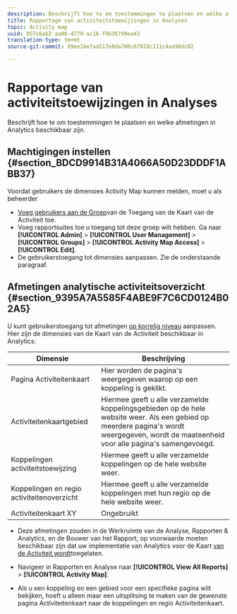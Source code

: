 ```yaml
---
description: Beschrijft hoe te om toestemmingen te plaatsen en welke afmetingen in Analytics beschikbaar zijn.
title: Rapportage van activiteitstoewijzingen in Analyses
topic: Activity map
uuid: 057c6ab2-aa06-4779-ac16-f9b367d9ea43
translation-type: tm+mt
source-git-commit: 99ee24efaa517e8da700c67818c111c4aa90dc02

---
```



# Rapportage van activiteitstoewijzingen in Analyses

Beschrijft hoe te om toestemmingen te plaatsen en welke afmetingen in Analytics beschikbaar zijn.

## Machtigingen instellen {#section_BDCD9914B31A4066A50D23DDDF1ABB37}

Voordat gebruikers de dimensies Activity Map kunnen melden, moet u als beheerder

* [Voeg gebruikers aan de Groep](/help/analyze/activity-map/activitymap-getting-started/activitymap-getting-started-admins/activitymap-enable.md)van de Toegang van de Kaart van de Activiteit toe.
* Voeg rapportsuites toe u toegang tot deze groep wilt hebben. Ga naar **[!UICONTROL Admin]** > **[!UICONTROL User Management]** > **[!UICONTROL Groups]** > **[!UICONTROL Activity Map Access]** > **[!UICONTROL Edit]**.
* De gebruikerstoegang tot dimensies aanpassen. Zie de onderstaande paragraaf.

## Afmetingen analytische activiteitsoverzicht {#section_9395A7A5585F4ABE9F7C6CD0124B02A5}

U kunt gebruikerstoegang tot afmetingen [op korrelig niveau](https://marketing.adobe.com/resources/help/en_US/reference/groups-dimensions.html) aanpassen. Hier zijn de dimensies van de Kaart van de Activiteit beschikbaar in Analytics:

| Dimensie | Beschrijving |
|---|---|
| Pagina Activiteitenkaart | Hier worden de pagina&#39;s weergegeven waarop op een koppeling is geklikt. |
| Activiteitenkaartgebied | Hiermee geeft u alle verzamelde koppelingsgebieden op de hele website weer. Als een gebied op meerdere pagina&#39;s wordt weergegeven, wordt de maateenheid voor alle pagina&#39;s samengevoegd. |
| Koppelingen activiteitstoewijzing | Hiermee geeft u alle verzamelde koppelingen op de hele website weer. |
| Koppelingen en regio activiteitenoverzicht | Hiermee geeft u alle verzamelde koppelingen met hun regio op de hele website weer. |
| Activiteitenkaart XY | Ongebruikt |

* Deze afmetingen zouden in de Werkruimte van de Analyse, Rapporten &amp; Analytics, en de Bouwer van het Rapport, op voorwaarde moeten beschikbaar zijn dat uw implementatie van Analytics voor de Kaart [van de Activiteit wordt](/help/analyze/activity-map/activitymap-getting-started/activitymap-getting-started-admins/activitymap-enable.md)toegelaten.
* Navigeer in Rapporten en Analyse naar **[!UICONTROL View All Reports]** > **[!UICONTROL Activity Map]**.

* Als u een koppeling en een gebied voor een specifieke pagina wilt bekijken, hoeft u alleen maar een uitsplitsing te maken van de gewenste pagina Activiteitenkaart naar de koppelingen en regio Activiteitenkaart.

